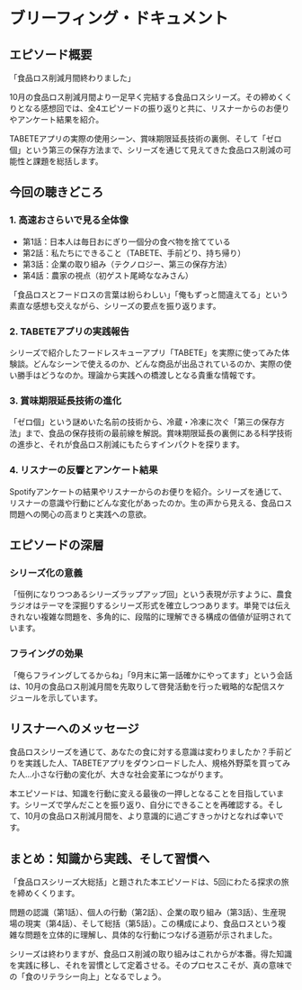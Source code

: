# ブリーフィング・ドキュメント

## エピソード概要

「食品ロス削減月間終わりました」

10月の食品ロス削減月間より一足早く完結する食品ロスシリーズ。その締めくくりとなる感想回では、全4エピソードの振り返りと共に、リスナーからのお便りやアンケート結果を紹介。

TABETEアプリの実際の使用シーン、賞味期限延長技術の裏側、そして「ゼロ個」という第三の保存方法まで、シリーズを通じて見えてきた食品ロス削減の可能性と課題を総括します。

## 今回の聴きどころ

### 1. 高速おさらいで見る全体像

- 第1話：日本人は毎日おにぎり一個分の食べ物を捨てている
- 第2話：私たちにできること（TABETE、手前どり、持ち帰り）
- 第3話：企業の取り組み（テクノロジー、第三の保存方法）
- 第4話：農家の視点（初ゲスト尾崎ななみさん）

「食品ロスとフードロスの言葉は紛らわしい」「俺もずっと間違えてる」という素直な感想も交えながら、シリーズの要点を振り返ります。

### 2. TABETEアプリの実践報告

シリーズで紹介したフードレスキューアプリ「TABETE」を実際に使ってみた体験談。どんなシーンで使えるのか、どんな商品が出品されているのか、実際の使い勝手はどうなのか。理論から実践への橋渡しとなる貴重な情報です。

### 3. 賞味期限延長技術の進化

「ゼロ個」という謎めいた名前の技術から、冷蔵・冷凍に次ぐ「第三の保存方法」まで、食品の保存技術の最前線を解説。賞味期限延長の裏側にある科学技術の進歩と、それが食品ロス削減にもたらすインパクトを探ります。

### 4. リスナーの反響とアンケート結果

Spotifyアンケートの結果やリスナーからのお便りを紹介。シリーズを通じて、リスナーの意識や行動にどんな変化があったのか。生の声から見える、食品ロス問題への関心の高まりと実践への意欲。

## エピソードの深層

### シリーズ化の意義

「恒例になりつつあるシリーズラップアップ回」という表現が示すように、農食ラジオはテーマを深掘りするシリーズ形式を確立しつつあります。単発では伝えきれない複雑な問題を、多角的に、段階的に理解できる構成の価値が証明されています。

### フライングの効果

「俺らフライングしてるからね」「9月末に第一話確かにやってます」という会話は、10月の食品ロス削減月間を先取りして啓発活動を行った戦略的な配信スケジュールを示しています。

## リスナーへのメッセージ

食品ロスシリーズを通じて、あなたの食に対する意識は変わりましたか？手前どりを実践した人、TABETEアプリをダウンロードした人、規格外野菜を買ってみた人...小さな行動の変化が、大きな社会変革につながります。

本エピソードは、知識を行動に変える最後の一押しとなることを目指しています。シリーズで学んだことを振り返り、自分にできることを再確認する。そして、10月の食品ロス削減月間を、より意識的に過ごすきっかけとなれば幸いです。

## まとめ：知識から実践、そして習慣へ

「食品ロスシリーズ大総括」と題された本エピソードは、5回にわたる探求の旅を締めくくります。

問題の認識（第1話）、個人の行動（第2話）、企業の取り組み（第3話）、生産現場の現実（第4話）、そして総括（第5話）。この構成により、食品ロスという複雑な問題を立体的に理解し、具体的な行動につなげる道筋が示されました。

シリーズは終わりますが、食品ロス削減の取り組みはこれからが本番。得た知識を実践に移し、それを習慣として定着させる。そのプロセスこそが、真の意味での「食のリテラシー向上」となるでしょう。